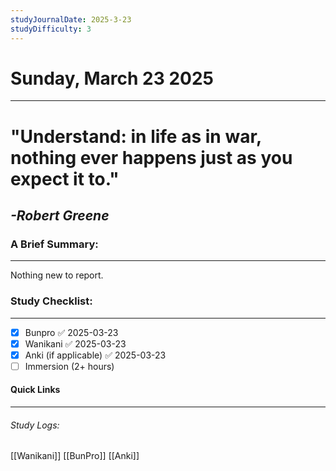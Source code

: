 ```yaml
---
studyJournalDate: 2025-3-23
studyDifficulty: 3
---
```


# Sunday, March 23 2025
---
# "Understand: in life as in war, nothing ever happens just as you expect it to."

## *-Robert Greene*


### A Brief Summary:
---
Nothing new to report.

### Study Checklist:
---
- [x] Bunpro ✅ 2025-03-23
- [x] Wanikani ✅ 2025-03-23
- [x] Anki (if applicable) ✅ 2025-03-23
- [ ] Immersion (2+ hours)

#### Quick Links
---
###### Study Logs:
[[Wanikani]]
[[BunPro]]
[[Anki]]